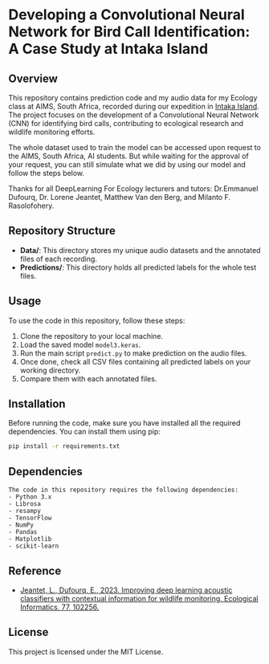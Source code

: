 # Developing a Convolutional Neural Network for Bird Call Identification: A Case Study at Intaka Island

## Overview
This repository contains prediction code and my audio data for my Ecology class at AIMS, South Africa, recorded during our expedition in [Intaka Island](https://intaka.co.za/). 
The project focuses on the development of a Convolutional Neural Network (CNN) for identifying bird calls, contributing to ecological research and wildlife monitoring efforts. 

The whole dataset used to train the model can be accessed upon request to the AIMS, South Africa, AI students. But while waiting for the approval of your request, you can still simulate what we did by using our model and follow the steps below. 

Thanks for all DeepLearning For Ecology lecturers and tutors: Dr.Emmanuel Dufourq, Dr. Lorene Jeantet, Matthew Van den Berg, and Milanto F. Rasolofohery.

## Repository Structure
- **Data/**: This directory stores my unique audio datasets and the annotated files of each recording.
- **Predictions/**: This directory holds all predicted labels for the whole test files.

## Usage
To use the code in this repository, follow these steps:
1. Clone the repository to your local machine.
2. Load the saved model `model3.keras`.
3. Run the main script `predict.py` to make prediction on the audio files.
4. Once done, check all CSV files containing all predicted labels on your working directory.
5. Compare them with each annotated files.

## Installation
Before running the code, make sure you have installed all the required dependencies. You can install them using pip:

```bash
pip install -r requirements.txt
```

## Dependencies
```
The code in this repository requires the following dependencies:
- Python 3.x
- Librosa
- resampy
- TensorFlow
- NumPy
- Pandas
- Matplotlib
- scikit-learn

```

## Reference
- [Jeantet, L., Dufourq, E., 2023. Improving deep learning acoustic classifiers with contextual information for wildlife monitoring. Ecological Informatics, 77, 102256.](https://www.sciencedirect.com/science/article/pii/S1574954123002856)

## License
This project is licensed under the MIT License.
